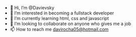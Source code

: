- 👋 Hi, I’m @Davievsky
- 👀 I’m interested in becoming a fullstack developer
- 🌱 I’m currently learning html, css and javascript 
- 💞️ I’m looking to collaborate on anyone who gives me a job
- 📫 How to reach me davirocha05@hotmail.com

<!---
Davievsky/Davievsky is a ✨ special ✨ repository because its `README.md` (this file) appears on your GitHub profile.
You can click the Preview link to take a look at your changes.
--->
